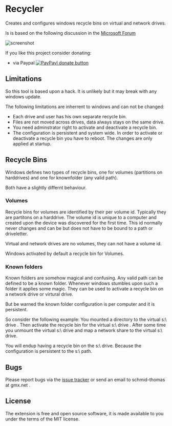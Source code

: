 # Recycler

Creates and configures windows recycle bins on virtual and network drives.

Is is based on the following discussion in the [Microsoft Forum](https://social.technet.microsoft.com/Forums/windows/en-US/a349801f-398f-4139-8e8b-b0a92f599e2b/enable-recycle-bin-on-mapped-network-drives)

![screenshot](https://user-images.githubusercontent.com/2531380/30004527-613db51a-90d1-11e7-9fea-c6d02a7f31da.png)

If you like this project consider donating:

  * via Paypal [![PayPayl donate button](https://www.paypalobjects.com/en_US/i/btn/btn_donate_LG.gif)](https://www.paypal.com/cgi-bin/webscr?cmd=_s-xclick&hosted_button_id=8DWJHGLLWTP5N "Donate to this project using Paypal")

## Limitations

So this tool is based upon a hack. It is unlikely but it may break with any windows update.

The following limitations are inherrent to windows and can not be changed:

  * Each drive and user has his own separate recycle bin.
  * Files are not moved across drives, data always stays on the same drive.
  * You need adminstrator right to activate and deactivate a recycle bin.
  * The configuration is persistent and system wide. In order to activate or deactivate a recycle bin you have to reboot. The changes are only applied at startup.


## Recycle Bins

Windows defines two types of recycle bins, one for volumes (partitions on harddrives) and one for knownfolder (any valid path).

Both have a slightly differnt behaviour. 

### Volumes
Recycle bins for volumes are identified by their per volume id. Typically they are partitons on a harddrive. 
The volume id is unique to a computer and created upon the device was discovered for the first time. 
This id normally never changes and can be but does not have to be bound to a path or driveletter. 

Virtual and network drives are no volumes, they can not have a volume id.

Windows activated by default a recycle bin for Volumes.

### Known folders
Known folders are somehow magical and confusing. Any valid path can be defined to be a known folder. 
Whenever windows stumbles upon such a folder it applies some magic. They can be used to activate a recycle bin on a 
network drive or virtural drive.

But be warned the known folder configuration is per computer and it is persistent.

So consider the following example:
You mounted a directory to the virtual s:\ drive . Then activate the recycle bin for the virtual s:\ drive . 
After some time you unmount the virtual s:\ drive and map a network share to the virtual s:\ drive.

You will endup having a recycle bin on the s:\ drive. Because the configuration is persistent to the s:\ path.

## Bugs

Please report bugs via the [issue tracker](https://github.com/thsmi/recycler/issues) 
or send an email to schmid-thomas at gmx.net . 

## License

The extension is free and open source software, it is made available to you 
under the terms of the MIT license.
